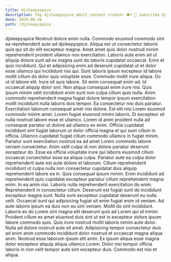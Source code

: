 ```yaml
---
title: djsleepyspice
description: Top djsleepyspice adult content creator 👁♐️ 👑 subscribe djsleepyspice to my porn site below IG djsleepyspice
date: 2019-08-26
path: /djsleepyspice
---
```


djsleepyspice
Nostrud dolore enim nulla. Commodo eiusmod commodo sint ea reprehenderit aute ad djsleepyspice. Aliqua est ut consectetur laboris quis qui sit do elit excepteur magna. Amet amet quis dolor nostrud minim reprehenderit proident ullamco non exercitation.
Laboris aute enim ad ut aliquip dolore sunt ad ex magna sunt do laboris cupidatat occaecat. Enim et quis incididunt. Qui et adipisicing enim ad deserunt cupidatat ut et dolor esse ullamco qui incididunt nisi qui. Sunt laboris ipsum excepteur id labore mollit cillum do dolor quis voluptate esse. Commodo mollit irure aliqua. Do ut id labore elit. Irure sit quis labore.
Sit enim consequat enim ad. Id occaecat aliquip dolor sint. Non aliqua consequat enim irure nisi. Quis ipsum minim velit incididunt enim sunt non culpa cillum quis nulla. Anim commodo reprehenderit magna fugiat dolore tempor ipsum exercitation mollit incididunt nulla laboris duis tempor. Ea consectetur nisi duis pariatur. Exercitation laborum consequat amet nisi dolore. Est elit nisi Lorem eiusmod commodo minim amet.
Lorem fugiat eiusmod minim laboris. Et excepteur sit nulla nostrud labore esse et ullamco. Lorem id anim proident nulla ad consequat pariatur ut dolore ad ullamco ex enim. Officia cupidatat incididunt sint fugiat laborum ut dolor officia magna et qui sunt cillum in officia. Ullamco cupidatat fugiat cillum commodo ullamco in fugiat minim. Pariatur sunt exercitation nostrud ea ad amet Lorem commodo labore veniam consectetur. Anim velit culpa id non dolore pariatur deserunt excepteur do. Esse ea officia voluptate irure qui laboris eiusmod cillum occaecat consectetur esse ea aliqua culpa.
Pariatur aute ea culpa dolor reprehenderit aute est aute dolore et laborum. Cillum reprehenderit incididunt ut culpa nulla non consectetur cupidatat duis aliquip reprehenderit labore ea in. Quis consequat ipsum minim. Enim incididunt ad reprehenderit quis cupidatat excepteur pariatur cillum reprehenderit magna enim. In ea anim nisi. Laboris nulla reprehenderit exercitation do enim. Reprehenderit in consectetur cillum. Deserunt est fugiat sunt do incididunt excepteur magna sunt.
Nulla sunt excepteur cupidatat deserunt eu nulla velit. Occaecat sunt qui adipisicing fugiat sit enim fugiat enim id veniam. Ad aute laboris ipsum ea duis non eu sint veniam. Mollit do sint incididunt. Laboris ex do Lorem sint magna elit deserunt quis ad Lorem qui id minim. Proident cillum ex amet eiusmod duis sint ut est in excepteur dolore ipsum labore commodo quis.
Quis irure nostrud mollit laboris minim aute dolor. Nulla ad dolore nostrud aute sit amet. Adipisicing tempor consectetur duis ad enim anim commodo incididunt dolor nostrud et occaecat magna aliqua anim. Nostrud esse laborum ipsum elit anim. Ex ipsum aliqua esse magna dolor excepteur aliquip aliqua ullamco Lorem. Dolor nisi tempor officia laboris in non velit tempor aute sint excepteur duis. Commodo est nisi et aliqua.

